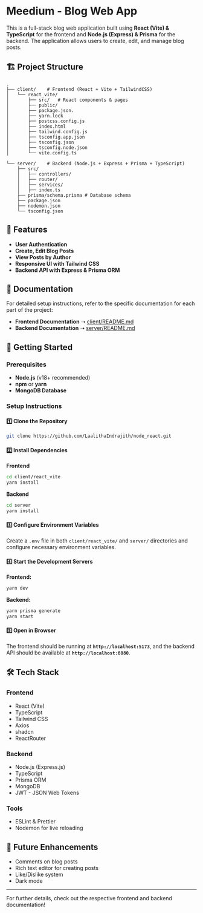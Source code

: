 # Meedium - Blog Web App

This is a full-stack blog web application built using **React (Vite) & TypeScript** for the frontend and **Node.js (Express) & Prisma** for the backend. The application allows users to create, edit, and manage blog posts.

## 🏗 Project Structure

```
.
├── client/    # Frontend (React + Vite + TailwindCSS)
│   └── react_vite/
│       ├── src/   # React components & pages
│       ├── public/
│       ├── package.json.
│       ├── yarn.lock
│       ├── postcss.config.js
│       ├── index.html
│       ├── tailwind.config.js
│       ├── tsconfig.app.json
│       ├── tsconfig.json
│       ├── tsconfig.node.json
│       └── vite.config.ts

└── server/    # Backend (Node.js + Express + Prisma + TypeScript)
    ├── src/
    │   ├── controllers/
    │   ├── router/
    │   ├── services/
    │   ├── index.ts
    ├── prisma/schema.prisma # Database schema
    ├── package.json
    ├── nodemon.json
    └── tsconfig.json

```

## 🚀 Features

- **User Authentication**
- **Create, Edit Blog Posts**
- **View Posts by Author**
- **Responsive UI with Tailwind CSS**
- **Backend API with Express & Prisma ORM**

## 📖 Documentation

For detailed setup instructions, refer to the specific documentation for each part of the project:

- **Frontend Documentation** ➝ [client/README.md](client/react_vite/README.md)
- **Backend Documentation** ➝ [server/README.md](server/README.md)

## 📌 Getting Started

### Prerequisites

- **Node.js** (v18+ recommended)
- **npm** or **yarn**
- **MongoDB Database** 

### Setup Instructions

#### 1️⃣ Clone the Repository
```bash
git clone https://github.com/LaalithaIndrajith/node_react.git
```

#### 2️⃣ Install Dependencies

**Frontend**
```bash
cd client/react_vite
yarn install
```

**Backend**
```bash
cd server
yarn install
```

#### 3️⃣ Configure Environment Variables
Create a `.env` file in both `client/react_vite/` and `server/` directories and configure necessary environment variables.

#### 4️⃣ Start the Development Servers

**Frontend:**
```bash
yarn dev
```

**Backend:**
```bash
yarn prisma generate
yarn start
```

#### 5️⃣ Open in Browser
The frontend should be running at **`http://localhost:5173`**, and the backend API should be available at **`http://localhost:8080`**.

## 🛠 Tech Stack

### Frontend
- React (Vite)
- TypeScript
- Tailwind CSS
- Axios
- shadcn
- ReactRouter

### Backend
- Node.js (Express.js)
- TypeScript
- Prisma ORM
- MongoDB
- JWT - JSON Web Tokens

### Tools
- ESLint & Prettier
- Nodemon for live reloading

## 🎯 Future Enhancements
- Comments on blog posts
- Rich text editor for creating posts
- Like/Dislike system
- Dark mode

---

For further details, check out the respective frontend and backend documentation!

